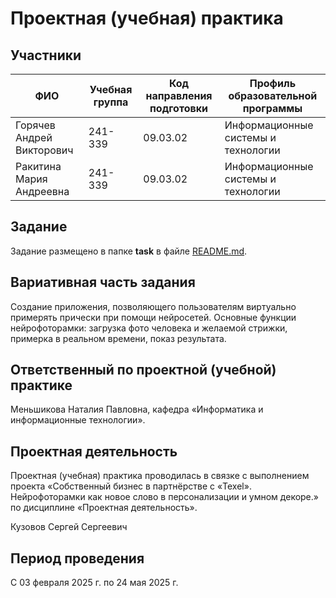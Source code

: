 # Проектная (учебная) практика

## Участники

| ФИО | Учебная группа | Код направления подготовки | Профиль образовательной программы |
|-|-|-|-|
| Горячев Андрей Викторович | 241-339 | 09.03.02 | Информационные системы и технологии |
| Ракитина Мария Андреевна | 241-339 | 09.03.02 | Информационные системы и технологии |

## Задание

Задание размещено в папке **task** в файле [README.md](task/README.md).

## Вариативная часть задания

Создание приложения, позволяющего пользователям виртуально примерять прически при помощи нейросетей. Основные функции нейрофоторамки: загрузка фото человека и желаемой стрижки, примерка в реальном времени, показ результата.

## Ответственный по проектной (учебной) практике

Меньшикова Наталия Павловна, кафедра «Информатика и информационные технологии».

## Проектная деятельность

Проектная (учебная) практика проводилась в связке с выполнением проекта «Собственный бизнес в партнёрстве с «Texel». Нейрофоторамки как новое слово в персонализации и умном декоре.» по дисциплине «Проектная деятельность».

Кузовов Сергей Сергеевич 

## Период проведения

С 03 февраля 2025 г. по 24 мая 2025 г.
